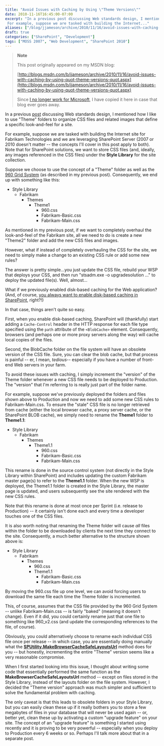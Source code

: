```yaml
---
title: "Avoid Issues with Caching by Using \"Theme Versions\""
date: 2010-11-16T16:45:00-07:00
excerpt: "In a previous post discussing Web standards design, I mentioned how I like to use \"Theme\" folders to organize CSS files and related images that define a specific look-and-feel for a site. 
 For example, suppose we are tasked with building the Internet..."
aliases: ["/blog/jjameson/archive/2010/11/16/avoid-issues-with-caching-by-using-quot-theme-versions-quot.aspx"]
draft: true
categories: ["SharePoint", "Development"]
tags: ["MOSS 2007", "Web Development", "SharePoint 2010"]
---
```


> **Note**
>
> This post originally appeared on my MSDN blog:
>
> [http://blogs.msdn.com/b/jjameson/archive/2010/11/16/avoid-issues-with-caching-by-using-quot-theme-versions-quot.aspx](http://blogs.msdn.com/b/jjameson/archive/2010/11/16/avoid-issues-with-caching-by-using-quot-theme-versions-quot.aspx)
>
> Since [I no longer work for Microsoft](/blog/jjameson/2011/09/02/last-day-with-microsoft), I have copied it here in case that blog ever goes away.

In a previous [post](/blog/jjameson/2010/01/30/web-standards-design-with-moss-2007-part-1) discussing Web standards design, I mentioned how I like to use "Theme" folders to organize CSS files and related images that define a specific look-and-feel for a site.

For example, suppose we are tasked with building the Internet site for Fabrikam Technologies and we are leveraging SharePoint Server (2007 or 2010 doesn't matter -- the concepts I'll cover in this post apply to both). Note that for SharePoint solutions, we want to store CSS files (and, ideally, any images referenced in the CSS files) under the **Style Library** for the site collection.

Suppose we choose to use the concept of a "Theme" folder as well as the [960 Grid System](http://960.gs) (as described in my previous post). Consequently, we end up with something like this:

- Style Library
  - Fabrikam
    - Themes
      - Theme1
        - 960.css
        - Fabrikam-Basic.css
        - Fabrikam-Main.css

As mentioned in my previous post, if we want to completely overhaul the look-and-feel of the Fabrikam site, all we need to do is create a new "Theme2" folder and add the new CSS files and images.

However, what if instead of completely overhauling the CSS for the site, we need to simply make a change to an existing CSS rule or add some new rules?

The answer is pretty simple...you just update the CSS file, rebuild your WSP that deploys your CSS, and then run "stsadm.exe -o upgradesolution ..." to deploy the updated file(s). Well, almost...

What if we previously enabled disk-based caching for the Web application? (And, of course, [you always want to enable disk-based caching in SharePoint](/blog/jjameson/2010/11/16/always-enable-disk-based-caching-in-sharepoint-server-2010), right?!)

In that case, things aren't quite so easy.

First, when you enable disk-based caching, SharePoint will (thankfully) start adding a `Cache-Control` header in the HTTP response for each file type specified using the `path` attribute of the `<BlobCache>` element. Consequently, browsers (and perhaps one or more proxy servers along the way) will cache local copies of the files.

Second, the BlobCache folder on the file system will have an obsolete version of the CSS file. Sure, you can clear the blob cache, but that process is painful -- er, I mean, *tedious*-- especially if you have a number of front-end Web servers in your farm.

To avoid these issues with caching, I simply increment the "version" of the Theme folder whenever a new CSS file needs to be deployed to Production. The "version" that I'm referring to is really just part of the folder name.

For example, suppose we've previously deployed the folders and files shown above to Production and now we need to add some new CSS rules to Fabrikam-Main.css. To ensure the "stale" CSS file is no longer retrieved from cache (either the local browser cache, a proxy server cache, or the SharePoint BLOB cache), we simply need to rename the **Theme1** folder to **Theme1.1**:

- Style Library
  - Fabrikam
    - Themes
      - Theme1.1
        - 960.css
        - Fabrikam-Basic.css
        - Fabrikam-Main.css

This rename is done in the source control system (not directly in the Style Library within SharePoint) and includes updating the custom Fabrikam master page(s) to refer to the **Theme1.1** folder. When the new WSP is deployed, the Theme1.1 folder is created in the Style Library, the master page is updated, and users subsequently see the site rendered with the new CSS rules.

Note that this rename is done at most once per Sprint (i.e. release to Production) -- it certainly isn't done each and every time a developer touches one of the CSS files.

It is also worth noting that renaming the Theme folder will cause *all* files within the folder to be downloaded by clients the next time they connect to the site. Consequently, a much better alternative to the structure shown above is:

- Style Library
  - Fabrikam
    - Themes
      - 960.css
      - Theme1.1
        - Fabrikam-Basic.css
        - Fabrikam-Main.css

By moving the 960.css file up one level, we can avoid forcing users to download the same file each time the Theme folder is incremented.

This, of course, assumes that the CSS file provided by the 960 Grid System -- unlike Fabrikam-Main.css -- is fairly "baked" (meaning it doesn't change). Even if it did, you could certainly rename just that one file to something like 960\_v2.css (and update the corresponding references to the file, of course).

Obviously, you could alternatively choose to rename each individual CSS file once per release -- in which case, you are essentially doing manually what the [**SPUtility.MakeBrowserCacheSafeLayoutsUrl**](http://msdn.microsoft.com/en-us/library/microsoft.sharepoint.utilities.sputility.makebrowsercachesafelayoutsurl.aspx) method does for you -- but honestly, incrementing the entire "Theme" version seems like a very reasonable compromise.

When I first started looking into this issue, I thought about writing some code that essentially performed the same function as the **MakeBrowserCacheSafeLayoutsUrl** method -- except on files stored in the Style Library, instead of the layouts folder on the file system. However, I decided the "Theme version" approach was much simpler and sufficient to solve the fundamental problem with caching.

The only caveat is that this leads to obsolete folders in your Style Library, but you can easily clean these up if it really bothers you to store a few megabytes of files in your database that will never be used again -- or, better yet, clean these up by activating a custom "upgrade feature" on your site. The concept of an "upgrade feature" is something I started using recently and it is proving to be very powerful -- especially when you deploy to Production every 6 weeks or so. Perhaps I'll talk more about that in a separate post.

